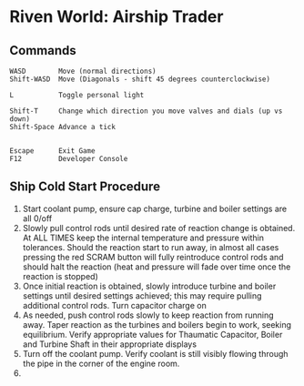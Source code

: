 # Riven World: Airship Trader #

## Commands ##
```
WASD        Move (normal directions)
Shift-WASD  Move (Diagonals - shift 45 degrees counterclockwise)

L           Toggle personal light

Shift-T     Change which direction you move valves and dials (up vs down)
Shift-Space Advance a tick


Escape      Exit Game
F12         Developer Console
```

## Ship Cold Start Procedure ##

1.  Start coolant pump, ensure cap charge, turbine and boiler settings are all 0/off
2.  Slowly pull control rods until desired rate of reaction change is obtained.  At ALL TIMES keep the internal temperature and pressure within tolerances.  Should the reaction start to run away, in almost all cases pressing the red SCRAM button will fully reintroduce control rods and should halt the reaction (heat and pressure will fade over time once the reaction is stopped)
3.  Once initial reaction is obtained, slowly introduce turbine and boiler settings until desired settings achieved; this may require pulling additional control rods.  Turn capacitor charge on
4.  As needed, push control rods slowly to keep reaction from running away.  Taper reaction as the turbines and boilers begin to work, seeking equilibrium.  Verify appropriate values for Thaumatic Capacitor, Boiler and Turbine Shaft in their appropriate displays
5.  Turn off the coolant pump.  Verify coolant is still visibly flowing through the pipe in the corner of the engine room.
6.  